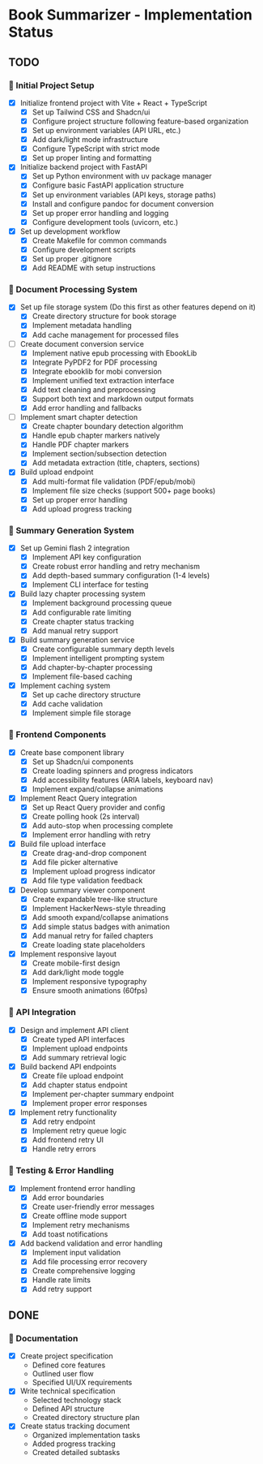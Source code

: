 # Book Summarizer - Implementation Status

## TODO

### 🎯 Initial Project Setup

- [x] Initialize frontend project with Vite + React + TypeScript
  - [x] Set up Tailwind CSS and Shadcn/ui
  - [x] Configure project structure following feature-based organization
  - [x] Set up environment variables (API URL, etc.)
  - [x] Add dark/light mode infrastructure
  - [x] Configure TypeScript with strict mode
  - [x] Set up proper linting and formatting
- [x] Initialize backend project with FastAPI
  - [x] Set up Python environment with uv package manager
  - [x] Configure basic FastAPI application structure
  - [x] Set up environment variables (API keys, storage paths)
  - [x] Install and configure pandoc for document conversion
  - [x] Set up proper error handling and logging
  - [x] Configure development tools (uvicorn, etc.)
- [x] Set up development workflow
  - [x] Create Makefile for common commands
  - [x] Configure development scripts
  - [x] Set up proper .gitignore
  - [x] Add README with setup instructions

### 📑 Document Processing System

- [x] Set up file storage system (Do this first as other features depend on it)
  - [x] Create directory structure for book storage
  - [x] Implement metadata handling
  - [x] Add cache management for processed files
- [ ] Create document conversion service
  - [x] Implement native epub processing with EbookLib
  - [x] Integrate PyPDF2 for PDF processing
  - [x] Integrate ebooklib for mobi conversion
  - [x] Implement unified text extraction interface
  - [x] Add text cleaning and preprocessing
  - [x] Support both text and markdown output formats
  - [x] Add error handling and fallbacks
- [ ] Implement smart chapter detection
  - [x] Create chapter boundary detection algorithm
  - [x] Handle epub chapter markers natively
  - [x] Handle PDF chapter markers
  - [x] Implement section/subsection detection
  - [x] Add metadata extraction (title, chapters, sections)
- [x] Build upload endpoint
  - [x] Add multi-format file validation (PDF/epub/mobi)
  - [x] Implement file size checks (support 500+ page books)
  - [x] Set up proper error handling
  - [x] Add upload progress tracking

### 🤖 Summary Generation System

- [x] Set up Gemini flash 2 integration
  - [x] Implement API key configuration
  - [x] Create robust error handling and retry mechanism
  - [x] Add depth-based summary configuration (1-4 levels)
  - [x] Implement CLI interface for testing
- [x] Build lazy chapter processing system
  - [x] Implement background processing queue
  - [x] Add configurable rate limiting
  - [x] Create chapter status tracking
  - [x] Add manual retry support
- [x] Build summary generation service
  - [x] Create configurable summary depth levels
  - [x] Implement intelligent prompting system
  - [x] Add chapter-by-chapter processing
  - [x] Implement file-based caching
- [x] Implement caching system
  - [x] Set up cache directory structure
  - [x] Add cache validation
  - [x] Implement simple file storage

### 🎨 Frontend Components

- [x] Create base component library
  - [x] Set up Shadcn/ui components
  - [x] Create loading spinners and progress indicators
  - [x] Add accessibility features (ARIA labels, keyboard nav)
  - [x] Implement expand/collapse animations
- [x] Implement React Query integration
  - [x] Set up React Query provider and config
  - [x] Create polling hook (2s interval)
  - [x] Add auto-stop when processing complete
  - [x] Implement error handling with retry
- [x] Build file upload interface
  - [x] Create drag-and-drop component
  - [x] Add file picker alternative
  - [x] Implement upload progress indicator
  - [x] Add file type validation feedback
- [x] Develop summary viewer component
  - [x] Create expandable tree-like structure
  - [x] Implement HackerNews-style threading
  - [x] Add smooth expand/collapse animations
  - [x] Add simple status badges with animation
  - [x] Add manual retry for failed chapters
  - [x] Create loading state placeholders
- [x] Implement responsive layout
  - [x] Create mobile-first design
  - [x] Add dark/light mode toggle
  - [x] Implement responsive typography
  - [x] Ensure smooth animations (60fps)

### 🔄 API Integration

- [x] Design and implement API client
  - [x] Create typed API interfaces
  - [x] Implement upload endpoints
  - [x] Add summary retrieval logic
- [x] Build backend API endpoints
  - [x] Create file upload endpoint
  - [x] Add chapter status endpoint
  - [x] Implement per-chapter summary endpoint
  - [x] Implement proper error responses
- [x] Implement retry functionality
  - [x] Add retry endpoint
  - [x] Implement retry queue logic
  - [x] Add frontend retry UI
  - [x] Handle retry errors

### 🧪 Testing & Error Handling

- [x] Implement frontend error handling
  - [x] Add error boundaries
  - [x] Create user-friendly error messages
  - [x] Create offline mode support
  - [x] Implement retry mechanisms
  - [x] Add toast notifications
- [x] Add backend validation and error handling
  - [x] Implement input validation
  - [x] Add file processing error recovery
  - [x] Create comprehensive logging
  - [x] Handle rate limits
  - [x] Add retry support

## DONE

### 📝 Documentation

- [x] Create project specification
  - Defined core features
  - Outlined user flow
  - Specified UI/UX requirements
- [x] Write technical specification
  - Selected technology stack
  - Defined API structure
  - Created directory structure plan
- [x] Create status tracking document
  - Organized implementation tasks
  - Added progress tracking
  - Created detailed subtasks

